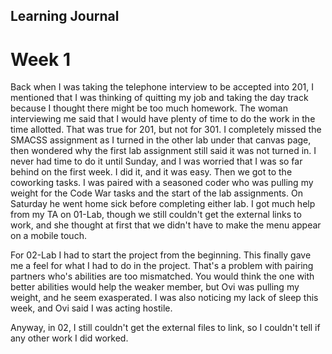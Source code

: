 ## Learning Journal
# Week 1

Back when I was taking the telephone interview to be accepted into 201, I mentioned that I was thinking of quitting my job and taking the day track because I thought there might be too much homework.  The woman interviewing me said that I would have plenty of time to do the work in the time allotted.  That was true for 201, but not for 301.  I completely missed the SMACSS assignment as I turned in the other lab under that canvas page, then wondered why the first lab assignment still said it was not turned in.  I never had time to do it until Sunday, and I was worried that I was so far behind on the first week.  I did it, and it was easy.  Then we got to the coworking tasks.  I was paired with a seasoned coder who was pulling my weight for the Code War tasks and the start of the lab assignments.  On Saturday he went home sick before completing either lab.  I got much help from my TA on 01-Lab, though we still couldn't get the external links to work, and she thought at first that we didn't have to make the menu appear on a mobile touch.

For 02-Lab I had to start the project from the beginning.  This finally gave me a feel for what I had to do in the project.  That's a problem with pairing partners who's abilities are too mismatched.  You would think the one with better abilities would help the weaker member, but Ovi was pulling my weight, and he seem exasperated.  I was also noticing my lack of sleep this week, and Ovi said I was acting hostile.

Anyway, in 02, I still couldn't get the external files to link, so I couldn't tell if any other work I did worked.
